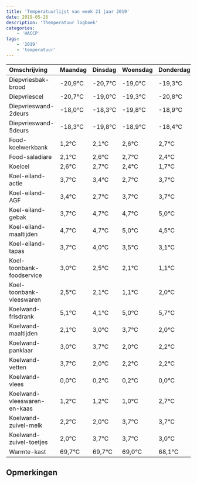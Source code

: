 ```yaml
---
title: 'Temperatuurlijst van week 21 jaar 2019'
date: 2019-05-26
description: 'Themperatuur logboek'
categories:
    - 'HACCP'
tags:
    - '2019'
    - 'temperatuur'
---
```

|Omschrijving|Maandag|Dinsdag|Woensdag|Donderdag|Vrijdag|Zaterdag|Zondag|
|:---|:---|:---|:---|:---|:---|:---|:---|
|Diepvriesbak-brood|-20,9°C|-20,7°C|-19,0°C|-19,3°C|-20,8°C|-19,9°C|-19,4°C|
|Diepvriescel|-20,7°C|-19,0°C|-19,3°C|-20,8°C|-19,9°C|-19,4°C|-19,3°C|
|Diepvrieswand-2deurs|-18,0°C|-18,3°C|-19,8°C|-18,9°C|-18,4°C|-18,3°C|-18,6°C|
|Diepvrieswand-5deurs|-18,3°C|-19,8°C|-18,9°C|-18,4°C|-18,3°C|-18,6°C|-19,3°C|
|Food-koelwerkbank|1,2°C|2,1°C|2,6°C|2,7°C|2,4°C|1,7°C|2,7°C|
|Food-saladiare|2,1°C|2,6°C|2,7°C|2,4°C|1,7°C|2,7°C|2,7°C|
|Koelcel|2,6°C|2,7°C|2,4°C|1,7°C|2,7°C|2,7°C|3,0°C|
|Koel-eiland-actie|3,7°C|3,4°C|2,7°C|3,7°C|3,7°C|4,0°C|3,5°C|
|Koel-eiland-AGF|3,4°C|2,7°C|3,7°C|3,7°C|4,0°C|3,5°C|3,1°C|
|Koel-eiland-gebak|3,7°C|4,7°C|4,7°C|5,0°C|4,5°C|4,1°C|3,1°C|
|Koel-eiland-maaltijden|4,7°C|4,7°C|5,0°C|4,5°C|4,1°C|3,1°C|4,0°C|
|Koel-eiland-tapas|3,7°C|4,0°C|3,5°C|3,1°C|2,1°C|3,0°C|3,7°C|
|Koel-toonbank-foodservice|3,0°C|2,5°C|2,1°C|1,1°C|2,0°C|2,7°C|1,0°C|
|Koel-toonbank-vleeswaren|2,5°C|2,1°C|1,1°C|2,0°C|2,7°C|1,0°C|1,2°C|
|Koelwand-frisdrank|5,1°C|4,1°C|5,0°C|5,7°C|4,0°C|4,2°C|4,2°C|
|Koelwand-maaltijden|2,1°C|3,0°C|3,7°C|2,0°C|2,2°C|2,2°C|2,0°C|
|Koelwand-panklaar|3,0°C|3,7°C|2,0°C|2,2°C|2,2°C|2,0°C|3,7°C|
|Koelwand-vetten|3,7°C|2,0°C|2,2°C|2,2°C|2,0°C|3,7°C|3,7°C|
|Koelwand-vlees|0,0°C|0,2°C|0,2°C|0,0°C|1,7°C|1,7°C|1,0°C|
|Koelwand-vleeswaren-en-kaas|1,2°C|1,2°C|1,0°C|2,7°C|2,7°C|2,0°C|1,1°C|
|Koelwand-zuivel-melk|2,2°C|2,0°C|3,7°C|3,7°C|3,0°C|2,1°C|3,1°C|
|Koelwand-zuivel-toetjes|2,0°C|3,7°C|3,7°C|3,0°C|2,1°C|3,1°C|3,9°C|
|Warmte-kast|69,7°C|69,7°C|69,0°C|68,1°C|69,1°C|69,9°C|69,5°C|

## Opmerkingen


